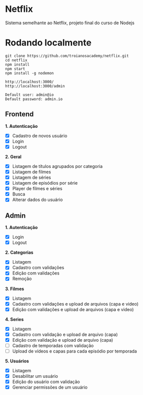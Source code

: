 # Netflix

Sistema semelhante ao Netflix, projeto final do curso de Nodejs

# Rodando localmente

    git clone https://github.com/troianosacademy/netflix.git
    cd netflix
    npm install
    npm start
    npm install -g nodemon

    http://localhost:3000/
    http://localhost:3000/admin

    Default user: admin@io
    Default password: admin.io

## Frontend

**1. Autenticação**

- [x] Cadastro de novos usuário
- [x] Login
- [x] Logout

**2. Geral**

- [x] Listagem de títulos agrupados por categoria
- [x] Listagem de filmes
- [x] Listagem de séries
- [x] Listagem de episódios por série
- [x] Player de filmes e séries
- [x] Busca
- [x] Alterar dados do usuário

## Admin

**1. Autenticação**

- [x] Login
- [x] Logout

**2. Categorias**

- [x] Listagem
- [x] Cadastro com validações
- [x] Edição com validações
- [x] Remoção

**3. Filmes**

- [x] Listagem
- [x] Cadastro com validações e upload de arquivos (capa e video)
- [x] Edição com validações e upload de arquivos (capa e video)

**4. Series**

- [x] Listagem
- [x] Cadastro com validação e upload de arquivo (capa)
- [x] Edição com validação e upload de arquivo (capa)
- [ ] Cadastro de temporadas com validação
- [ ] Upload de vídeos e capas para cada episódio por temporada

**5. Usuários**

- [x] Listagem
- [x] Desabilitar um usuário
- [x] Edição do usuário com validação 
- [x] Gerenciar permissões de um usuário
